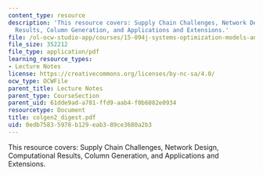 ```yaml
---
content_type: resource
description: 'This resource covers: Supply Chain Challenges, Network Design, Computational
  Results, Column Generation, and Applications and Extensions.'
file: /ol-ocw-studio-app/courses/15-094j-systems-optimization-models-and-computation-sma-5223-spring-2004/0edb75835978b129eab389ce3680a2b3_colgen2_digest.pdf
file_size: 352212
file_type: application/pdf
learning_resource_types:
- Lecture Notes
license: https://creativecommons.org/licenses/by-nc-sa/4.0/
ocw_type: OCWFile
parent_title: Lecture Notes
parent_type: CourseSection
parent_uid: 61dde9ad-a781-ffd9-aab4-f0b6082e0934
resourcetype: Document
title: colgen2_digest.pdf
uid: 0edb7583-5978-b129-eab3-89ce3680a2b3
---
```

This resource covers: Supply Chain Challenges, Network Design, Computational Results, Column Generation, and Applications and Extensions.